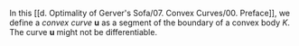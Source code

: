 In this [[d. Optimality of Gerver's Sofa/07. Convex Curves/00. Preface]], we define a _convex curve_ $\mathbf{u}$ as a segment of the boundary of a convex body $K$. The curve $\mathbf{u}$ might not be differentiable.